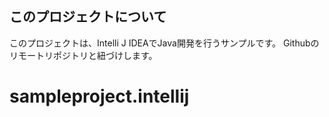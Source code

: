 ## このプロジェクトについて
このプロジェクトは、Intelli J IDEAでJava開発を行うサンプルです。
Githubのリモートリポジトリと紐づけします。

# sampleproject.intellij